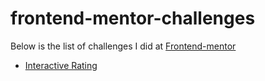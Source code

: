 # frontend-mentor-challenges

Below is the list of challenges I did at [Frontend-mentor](https://www.frontendmentor.io)

- [Interactive Rating](https://github.com/billychen0894/frontend-mentor-challenges/tree/main/challenges/Interactive-rating-component)
